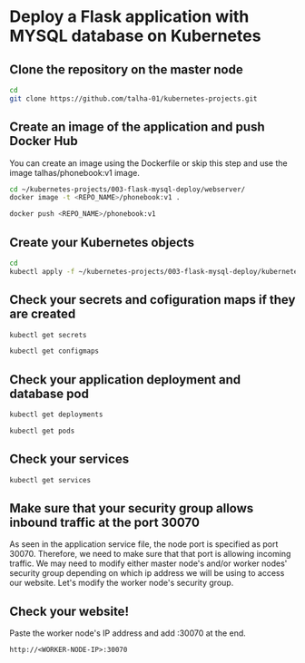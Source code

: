 # Deploy a Flask application with MYSQL database on Kubernetes

## Clone the repository on the master node
```bash
cd
git clone https://github.com/talha-01/kubernetes-projects.git
```

## Create an image of the application and push Docker Hub
You can create an image using the Dockerfile or skip this step and use the image talhas/phonebook:v1 image.
```bash
cd ~/kubernetes-projects/003-flask-mysql-deploy/webserver/
docker image -t <REPO_NAME>/phonebook:v1 .
```
```bash
docker push <REPO_NAME>/phonebook:v1
```

## Create your Kubernetes objects
```bash
cd
kubectl apply -f ~/kubernetes-projects/003-flask-mysql-deploy/kubernetes/
```

## Check your secrets and cofiguration maps if they are created
```bash
kubectl get secrets
```

```bash
kubectl get configmaps
```

## Check your application deployment and database pod
```bash
kubectl get deployments
```

```bash
kubectl get pods
```

## Check your services
```bash
kubectl get services
```

## Make sure that your security group allows inbound traffic at the port 30070
As seen in the application service file, the node port is specified as port 30070. Therefore, we need to make sure that that port is allowing incoming traffic. We may need to modify either master node's and/or worker nodes' security group depending on which ip address we will be using to access our website. Let's modify the worker node's security group.

## Check your website!
Paste the worker node's IP address and add :30070 at the end.

```
http://<WORKER-NODE-IP>:30070
```




